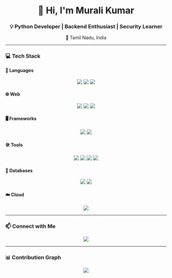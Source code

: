 <h1 align="center">👋 Hi, I'm Murali Kumar</h1>
<h3 align="center">💡 Python Developer | Backend Enthusiast | Security Learner</h3>
<p align="center">📍 Tamil Nadu, India</p>

---

### 💻 Tech Stack

#### 📝 Languages  
<p align="center">
  <img src="https://img.shields.io/badge/Python-3776AB?logo=python&logoColor=white" />
  <img src="https://img.shields.io/badge/C-00599C?logo=c&logoColor=white" />
  <img src="https://img.shields.io/badge/Java-007396?logo=java&logoColor=white" />
</p>

#### 🌐 Web  
<p align="center">
  <img src="https://img.shields.io/badge/HTML5-E34F26?logo=html5&logoColor=white" />
  <img src="https://img.shields.io/badge/CSS3-1572B6?logo=css3&logoColor=white" />
  <img src="https://img.shields.io/badge/React-20232A?logo=react&logoColor=61DAFB" />
</p>

#### 🖥️ Frameworks  
<p align="center">
  <img src="https://img.shields.io/badge/Django-092E20?logo=django&logoColor=white" />
  <img src="https://img.shields.io/badge/FastAPI-009688?logo=fastapi&logoColor=white" />
</p>

#### 🛠️ Tools  
<p align="center">
  <img src="https://img.shields.io/badge/Docker-2496ED?logo=docker&logoColor=white" />
  <img src="https://img.shields.io/badge/Git-F05032?logo=git&logoColor=white" />
  <img src="https://img.shields.io/badge/Postman-FF6C37?logo=postman&logoColor=white" />
  <img src="https://img.shields.io/badge/Wireshark-1679A7?logo=wireshark&logoColor=white" />
</p>

#### 💾 Databases  
<p align="center">
  <img src="https://img.shields.io/badge/MySQL-4479A1?logo=mysql&logoColor=white" />
  <img src="https://img.shields.io/badge/Supabase-3ECF8E?logo=supabase&logoColor=white" />
</p>

#### ☁️ Cloud  
<p align="center">
  <img src="https://img.shields.io/badge/AWS-232F3E?logo=amazon-aws&logoColor=white" />
</p>

---

### 📫 Connect with Me
<p align="center">
  <a href="https://www.linkedin.com/in/murali-kumar-s-12994b291">
    <img src="https://img.shields.io/badge/LinkedIn-blue?logo=linkedin&style=for-the-badge" />
  </a>
</p>

---

### 📊 Contribution Graph  
<p align="center">
  <img src="https://github-readme-activity-graph.cyclic.app/graph?username=Murali-Kumar-S&bg_color=0d1117&color=ffffff&line=3ECF8E&point=FF6C37&area=true&hide_border=true" />
</p>
